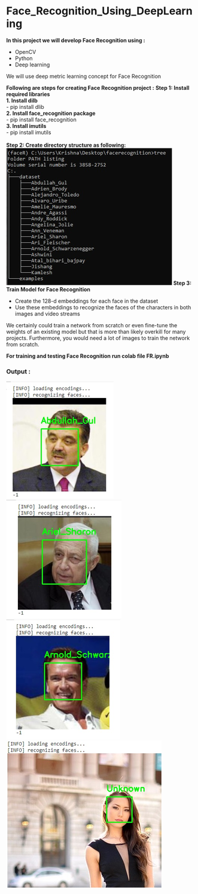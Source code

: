# Face_Recognition_Using_DeepLearning
<b>In this project we will develop Face Recognition using :</b><br>
- OpenCV
- Python
- Deep learning
<p>We will use deep metric learning concept for Face Recognition</p>
<b>Following are steps for creating Face Recognition project :</b>
<b>Step 1: Install required libraries</b><br>
<b>1. Install dilb</b> <br>
 - pip install dlib<br>
<b>2. Install face_recognition package </b><br>
 - pip install face_recognition<br>
<b>3. Install imutils </b> <br>
 - pip install imutils<br>
<br>
<b>Step 2: Create directory structure as following:</b><br>
<img src="https://github.com/ashwinichavan5443/Face_Recognition_Using_DeepLearning/blob/master/dir_structure.jpg"></img>
<b>Step 3: Train Model for Face Recognition </b><br>
<ul>
  <li>Create the 128-d embeddings for each face in the dataset</li>
  <li>Use these embeddings to recognize the faces of the characters in both images and video streams</li>
</ul>  
<p>We certainly could train a network from scratch or even fine-tune the weights of an existing model but that is more than likely overkill for many projects. Furthermore, you would need a lot of images to train the network from scratch.</p>
<b><p>For training and testing Face Recognition run colab file FR.ipynb</p></b>
<b><h3>Output :</h3></b>
<img src="https://github.com/ashwinichavan5443/Face_Recognition_Using_DeepLearning/blob/master/FRresult.jpg"></img>
<img src="https://github.com/ashwinichavan5443/Face_Recognition_Using_DeepLearning/blob/master/FRresult2.jpg"></img>
<img src="https://github.com/ashwinichavan5443/Face_Recognition_Using_DeepLearning/blob/master/FRresult3.jpg"></img>
<img src="https://github.com/ashwinichavan5443/Face_Recognition_Using_DeepLearning/blob/master/FRresult4.jpg"></img>



